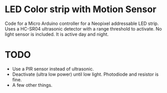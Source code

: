 # LED Color strip with Motion Sensor
Code for a Micro Arduino controller for a Neopixel addressable LED strip.
Uses a HC-SR04 ultrasonic detector with a range threshold to activate.
No  light sensor is included. It is active day and night. 

# TODO
- Use a PIR sensor instead of ultrasonic.
- Deactivate (ultra low power) until low light. Photodiode and resistor is fine.
- A few other things.


